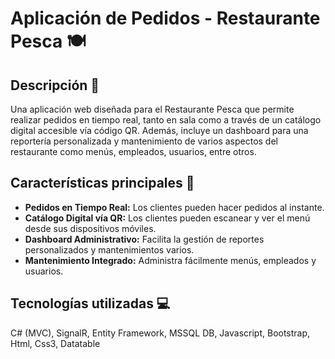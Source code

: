 # Aplicación de Pedidos - Restaurante Pesca 🍽️

## Descripción 📝
Una aplicación web diseñada para el Restaurante Pesca que permite realizar pedidos en tiempo real, tanto en sala como a través de un catálogo digital accesible vía código QR. Además, incluye un dashboard para una reportería personalizada y mantenimiento de varios aspectos del restaurante como menús, empleados, usuarios, entre otros.

## Características principales 🌟
- **Pedidos en Tiempo Real:** Los clientes pueden hacer pedidos al instante.
- **Catálogo Digital vía QR:** Los clientes pueden escanear y ver el menú desde sus dispositivos móviles.
- **Dashboard Administrativo:** Facilita la gestión de reportes personalizados y mantenimientos varios.
- **Mantenimiento Integrado:** Administra fácilmente menús, empleados y usuarios.

## Tecnologías utilizadas 💻
C# (MVC), SignalR, Entity Framework, MSSQL DB, Javascript, Bootstrap, Html, Css3, Datatable

